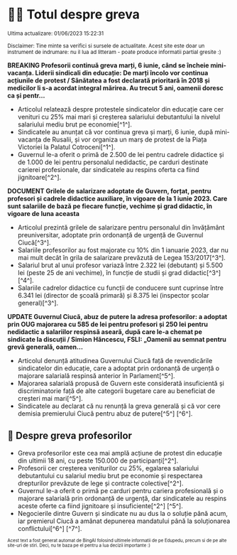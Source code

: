 # 👩‍🏫 Totul despre greva
<sub>Ultima actualizare: 01/06/2023 15:22:31</sub>

<sub>Disclaimer: Tine minte sa verifici si sursele de actualitate. Acest site este doar un instrument de indrumare: nu il lua ad litteram - poate produce informatii partial gresite :)</sub>

**BREAKING Profesorii continuă greva marți, 6 iunie, când se încheie mini-vacanța. Liderii sindicali din educație: De marți încolo vor continua acțiunile de protest / Sănătatea a fost declarată prioritară în 2018 și medicilor li s-a acordat integral mărirea. Au trecut 5 ani, oamenii doresc ca și pentr...**
- Articolul relatează despre protestele sindicatelor din educație care cer venituri cu 25% mai mari și creșterea salariului debutantului la nivelul salariului mediu brut pe economie[^1^].
- Sindicatele au anunțat că vor continua greva și marți, 6 iunie, după mini-vacanța de Rusalii, și vor organiza un marș de protest de la Piața Victoriei la Palatul Cotroceni[^1^].
- Guvernul le-a oferit o primă de 2.500 de lei pentru cadrele didactice și de 1.000 de lei pentru personalul nedidactic, pe carduri destinate carierei profesionale, dar sindicatele au respins oferta ca fiind jignitoare[^2^].

**DOCUMENT Grilele de salarizare adoptate de Guvern, forțat, pentru profesori și cadrele didactice auxiliare, în vigoare de la 1 iunie 2023. Care sunt salariile de bază pe fiecare funcție, vechime și grad didactic, în vigoare de luna aceasta**
- Articolul prezintă grilele de salarizare pentru personalul din învățământ preuniversitar, adoptate prin ordonanță de urgență de Guvernul Ciucă[^3^].
- Salariile profesorilor au fost majorate cu 10% din 1 ianuarie 2023, dar nu mai mult decât în grila de salarizare prevăzută de Legea 153/2017[^3^].
- Salariul brut al unui profesor variază între 2.322 lei (debutant) și 5.500 lei (peste 25 de ani vechime), în funcție de studii și grad didactic[^3^] [^4^].
- Salariile cadrelor didactice cu funcții de conducere sunt cuprinse între 6.341 lei (director de școală primară) și 8.375 lei (inspector școlar general)[^3^].

**UPDATE Guvernul Ciucă, abuz de putere la adresa profesorilor: a adoptat prin OUG majorarea cu 585 de lei pentru profesori și 250 lei pentru nedidactic a salariilor respinsă aseară, după care le-a chemat pe sindicate la discuții / Simion Hăncescu, FSLI: „Oamenii au semnat pentru grevă generală, oamen...**
- Articolul denunță atitudinea Guvernului Ciucă față de revendicările sindicatelor din educație, care a adoptat prin ordonanță de urgență o majorare salarială respinsă anterior în Parlament[^5^].
- Majorarea salarială propusă de Guvern este considerată insuficientă și discriminatorie față de alte categorii bugetare care au beneficiat de creșteri mai mari[^5^].
- Sindicatele au declarat că nu renunță la greva generală și că vor cere demisia premierului Ciucă pentru abuz de putere[^5^] [^6^].

## 🏫 Despre greva profesorilor
- Greva profesorilor este cea mai amplă acțiune de protest din educație din ultimii 18 ani, cu peste 150.000 de participanți[^2^].
- Profesorii cer creșterea veniturilor cu 25%, egalarea salariului debutantului cu salariul mediu brut pe economie și respectarea drepturilor prevăzute de lege și contracte colective[^2^].
- Guvernul le-a oferit o primă pe carduri pentru cariera profesională și o majorare salarială prin ordonanță de urgență, dar sindicatele au respins aceste oferte ca fiind jignitoare și insuficiente[^2^] [^5^].
- Negocierile dintre Guvern și sindicate nu au dus la o soluție până acum, iar premierul Ciucă a amânat depunerea mandatului până la soluționarea conflictului[^6^] [^7^].


<sub><sub>Acest text a fost generat automat de BingAI folosind ultimele informatii de pe Edupedu, precum si de pe alte site-uri de stiri. Deci, nu te baza pe el pentru a lua decizii importante :)</sub></sub>